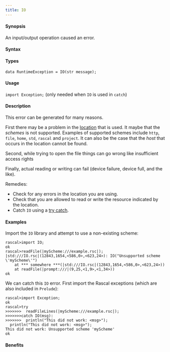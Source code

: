 ```yaml
---
title: IO
---
```


#### Synopsis

An input/output operation caused an error.

#### Syntax

#### Types

`data RuntimeException = IO(str message);`
       
#### Usage

`import Exception;` (only needed when `IO` is used in `catch`)

#### Description

This error can be generated for many reasons.

First there may be a problem in the [location](/docs//Rascal/Expressions/Values/Location) that is used.
It maybe that the _schemes_ is not supported.
Examples of supported schemes include `http`, `file`, `home`, `std`, `rascal` and `project`.
It can also be the case that the _host_ that occurs in the location cannot be found.

Second, while trying to open the file things can go wrong like insufficient access rights

Finally, actual reading or writing can fail (device failure, device full, and the like).

Remedies:

*  Check for any errors in the location you are using.
*  Check that you are allowed to read or write the resource indicated by the location.
*  Catch `IO` using a [try catch](/docs//Rascal/Statements/TryCatch).

#### Examples

Import the `IO` library and attempt to use a non-existing scheme:

```rascal-shell
rascal>import IO;
ok
rascal>readFile(|myScheme:///example.rsc|);
|std:///IO.rsc|(12843,1654,<586,0>,<623,24>): IO("Unsupported scheme \'myScheme\'")
	at *** somewhere ***(|std:///IO.rsc|(12843,1654,<586,0>,<623,24>))
	at readFile(|prompt:///|(9,25,<1,9>,<1,34>))
ok
```
We can catch this `IO` error. First import the Rascal exceptions (which are also included in `Prelude`):

```rascal-shell
rascal>import Exception;
ok
rascal>try 
>>>>>>>  readFileLines(|myScheme:///example.rsc|); 
>>>>>>>catch IO(msg): 
>>>>>>>  println("This did not work: <msg>");
  println("This did not work: <msg>");
This did not work: Unsupported scheme 'myScheme'
ok
```

#### Benefits


